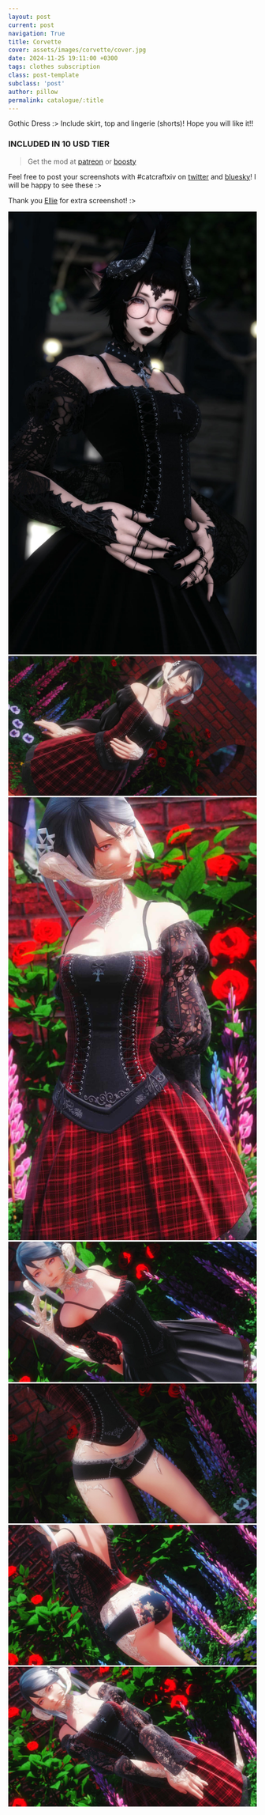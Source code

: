 ```yaml
---
layout: post
current: post
navigation: True
title: Corvette
cover: assets/images/corvette/cover.jpg
date: 2024-11-25 19:11:00 +0300
tags: clothes subscription
class: post-template
subclass: 'post'
author: pillow
permalink: catalogue/:title
---
```


Gothic Dress :> Include skirt, top and lingerie (shorts)! Hope you will like it!!

### INCLUDED IN 10 USD TIER

> Get the mod at [patreon](https://www.patreon.com/posts/116689652) or [boosty](https://boosty.to/miaumori/posts/c14cf3b5-58df-440d-8a66-877b4e7ed491)

Feel free to post your screenshots with #catcraftxiv on [twitter](https://x.com/hashtag/catcraftxiv?src=hashtag_click) and [bluesky](https://bsky.app/hashtag/catcraftxiv)! I will be happy to see these :>

Thank you [Ellie](https://x.com/Ellieffxiv) for extra screenshot! :>

<img src="/assets/images/corvette/ffxiv_dx11_2024-11-24_15-48-04.jpg" title="image by Ellie"/>
<img src="/assets/images/corvette/ffxiv_dx11 2024-11-25 16-37-30 Maya Adorable Gameplay_edit.jpg"/>
<img src="/assets/images/corvette/ffxiv_dx11 2024-11-25 16-17-26 Maya Adorable Gameplay_edit.jpg"/>
<img src="/assets/images/corvette/ffxiv_dx11 2024-11-25 16-28-31 Maya Adorable Gameplay_edit.jpg"/>
<img src="/assets/images/corvette/ffxiv_dx11 2024-11-25 16-49-11 Maya Adorable Gameplay_edit.jpg"/>
<img src="/assets/images/corvette/ffxiv_dx11 2024-11-25 16-46-55 Maya Adorable Gameplay_edit.jpg"/>
<img src="/assets/images/corvette/ffxiv_dx11 2024-11-25 15-55-35 Maya Adorable Gameplay_edit.jpg"/>